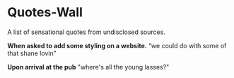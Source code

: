 Quotes-Wall
===========

A list of sensational quotes from undisclosed sources.

**When asked to add some styling on a website.**
“we could do with some of that shane lovin”

**Upon arrival at the pub**
"where's all the young lasses?"